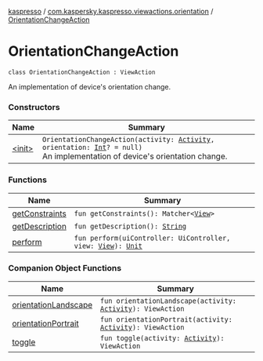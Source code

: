 [kaspresso](../../index.md) / [com.kaspersky.kaspresso.viewactions.orientation](../index.md) / [OrientationChangeAction](./index.md)

# OrientationChangeAction

`class OrientationChangeAction : ViewAction`

An implementation of device's orientation change.

### Constructors

| Name | Summary |
|---|---|
| [&lt;init&gt;](-init-.md) | `OrientationChangeAction(activity: `[`Activity`](https://developer.android.com/reference/android/app/Activity.html)`, orientation: `[`Int`](https://kotlinlang.org/api/latest/jvm/stdlib/kotlin/-int/index.html)`? = null)`<br>An implementation of device's orientation change. |

### Functions

| Name | Summary |
|---|---|
| [getConstraints](get-constraints.md) | `fun getConstraints(): Matcher<`[`View`](https://developer.android.com/reference/android/view/View.html)`>` |
| [getDescription](get-description.md) | `fun getDescription(): `[`String`](https://kotlinlang.org/api/latest/jvm/stdlib/kotlin/-string/index.html) |
| [perform](perform.md) | `fun perform(uiController: UiController, view: `[`View`](https://developer.android.com/reference/android/view/View.html)`): `[`Unit`](https://kotlinlang.org/api/latest/jvm/stdlib/kotlin/-unit/index.html) |

### Companion Object Functions

| Name | Summary |
|---|---|
| [orientationLandscape](orientation-landscape.md) | `fun orientationLandscape(activity: `[`Activity`](https://developer.android.com/reference/android/app/Activity.html)`): ViewAction` |
| [orientationPortrait](orientation-portrait.md) | `fun orientationPortrait(activity: `[`Activity`](https://developer.android.com/reference/android/app/Activity.html)`): ViewAction` |
| [toggle](toggle.md) | `fun toggle(activity: `[`Activity`](https://developer.android.com/reference/android/app/Activity.html)`): ViewAction` |
